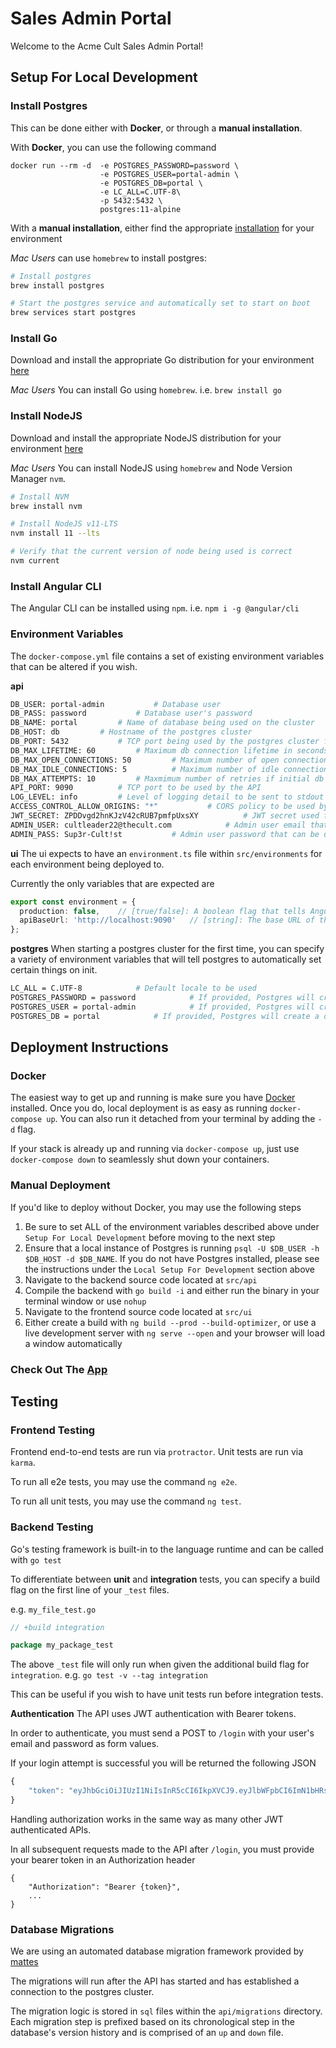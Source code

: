# Sales Admin Portal
Welcome to the Acme Cult Sales Admin Portal!

## Setup For Local Development

### Install Postgres
This can be done either with **Docker**, or through a **manual installation**.

With **Docker**, you can use the following command
```
docker run --rm -d  -e POSTGRES_PASSWORD=password \
                    -e POSTGRES_USER=portal-admin \
                    -e POSTGRES_DB=portal \
                    -e LC_ALL=C.UTF-8\
                    -p 5432:5432 \
                    postgres:11-alpine
```

With a **manual installation**, either find the appropriate [installation](https://www.postgresql.org/download/) for your environment

*Mac Users* can use `homebrew` to install postgres: 
```bash
# Install postgres
brew install postgres

# Start the postgres service and automatically set to start on boot
brew services start postgres 
```

### Install Go
Download and install the appropriate Go distribution for your environment [here](https://golang.org/)

*Mac Users*
You can install Go using `homebrew`. i.e. `brew install go`

### Install NodeJS
Download and install the appropriate NodeJS distribution for your environment [here](https://nodejs.org/)

*Mac Users*
You can install NodeJS using `homebrew` and Node Version Manager `nvm`.
```bash
# Install NVM
brew install nvm

# Install NodeJS v11-LTS
nvm install 11 --lts

# Verify that the current version of node being used is correct
nvm current
```

### Install Angular CLI
The Angular CLI can be installed using `npm`. i.e. `npm i -g @angular/cli`

### Environment Variables
The `docker-compose.yml` file contains a set of existing environment variables that can be altered if you wish.

**api**
```bash
DB_USER: portal-admin           # Database user
DB_PASS: password           # Database user's password
DB_NAME: portal         # Name of database being used on the cluster
DB_HOST: db         # Hostname of the postgres cluster
DB_PORT: 5432           # TCP port being used by the postgres cluster for connections
DB_MAX_LIFETIME: 60         # Maximum db connection lifetime in seconds
DB_MAX_OPEN_CONNECTIONS: 50         # Maximum number of open connections allowed by the application
DB_MAX_IDLE_CONNECTIONS: 5          # Maximum number of idle connections allowed by the applicatio
DB_MAX_ATTEMPTS: 10         # Maxmimum number of retries if initial db connection fails
API_PORT: 9090          # TCP port to be used by the API
LOG_LEVEL: info         # Level of logging detail to be sent to stdout
ACCESS_CONTROL_ALLOW_ORIGINS: "*"           # CORS policy to be used by the API
JWT_SECRET: ZPDDvgd2hnKJzV42cRUB7pmfpUxsXY          # JWT secret used for signing tokens
ADMIN_USER: cultleader22@thecult.com            # Admin user email that can be used for authentication. This user is automatically added by the API
ADMIN_PASS: Sup3r-Cult!st           # Admin user password that can be used for authentication. This user is automatically added by the API
```

**ui**
The ui expects to have an `environment.ts` file within `src/environments` for each environment being deployed to.

Currently the only variables that are expected are
```TypeScript
export const environment = {
  production: false,    // [true/false]: A boolean flag that tells Angular that this is the production environment
  apiBaseUrl: 'http://localhost:9090'   // [string]: The base URL of the backend API server. e.g. `http://localhost:9090`
};
```

**postgres**
When starting a postgres cluster for the first time, you can specify a variety of environment variables that will tell postgres to automatically set certain things on init.

```bash
LC_ALL = C.UTF-8            # Default locale to be used
POSTGRES_PASSWORD = password            # If provided, Postgres will create a superuser with the given credentials
POSTGRES_USER = portal-admin            # If provided, Postgres will create a superuser with the given credentials
POSTGRES_DB = portal            # If provided, Postgres will create a database with the given name on init
```

## Deployment Instructions

### Docker
The easiest way to get up and running is make sure you have [Docker](https://docs.docker.com/install/) installed. Once you do, local deployment is as easy as running `docker-compose up`. You can also run it detached from your terminal by adding the `-d` flag.

If your stack is already up and running via `docker-compose up`, just use `docker-compose down` to seamlessly shut down your containers.

### Manual Deployment
If you'd like to deploy without Docker, you may use the following steps

1. Be sure to set ALL of the environment variables described above under `Setup For Local Development` before moving to the next step
2. Ensure that a local instance of Postgres is running `psql -U $DB_USER -h $DB_HOST -d $DB_NAME`. If you do not have Postgres installed, please see the instructions under the `Local Setup For Development` section above
3. Navigate to the backend source code located at `src/api`
4. Compile the backend with `go build -i` and either run the binary in your terminal window or use `nohup`
5. Navigate to the frontend source code located at `src/ui`
6. Either create a build with `ng build --prod --build-optimizer`, or use a live development server with `ng serve --open` and your browser will load a window automatically

### Check Out The [App](http://localhost:4200)

## Testing

### Frontend Testing
Frontend end-to-end tests are run via `protractor`. Unit tests are run via `karma`. 

To run all e2e tests, you may use the command `ng e2e`.

To run all unit tests, you may use the command `ng test`.

### Backend Testing
Go's testing framework is built-in to the language runtime and can be called with `go test`

To differentiate between **unit** and **integration** tests, you can specify a build flag on the first line of your `_test` files.

e.g. `my_file_test.go` 
```Go
// +build integration

package my_package_test
```

The above `_test` file will only run when given the additional build flag for `integration`. e.g. `go test -v --tag integration`

This can be useful if you wish to have unit tests run before integration tests.

**Authentication**
The API uses JWT authentication with Bearer tokens.
 
In order to authenticate, you must send a POST to `/login` with your user's email and password as form values.

If your login attempt is successful you will be returned the following JSON
```javascript
{
    "token": "eyJhbGciOiJIUzI1NiIsInR5cCI6IkpXVCJ9.eyJlbWFpbCI6ImN1bHRsZWFkZXIyMkB0aGVjdWx0LmNvbSIsInJvbGUiOiJhZG1pbiIsImV4cCI6MTU2NTEwNzczOSwiaXNzIjoiQWNtZSBDdWx0IEhlcm8gU3VwcGxpZXMgSW5jLiJ9.UmDpUDHmYfnWQJ9mT-lMvPOc-aEDdbkzUxlP4yL3vBI"
}
```

Handling authorization works in the same way as many other JWT authenticated APIs.

In all subsequent requests made to the API after `/login`, you must provide your bearer token in an Authorization header
```
{
    "Authorization": "Bearer {token}",
    ...
}
```


### Database Migrations
We are using an automated database migration framework provided by [mattes](http://github.com/mattes/migrate)

The migrations will run after the API has started and has established a connection to the postgres cluster.

The migration logic is stored in `sql` files within the `api/migrations` directory.
Each migration step is prefixed based on its chronological step in the database's version history and is comprised of an `up` and `down` file.
